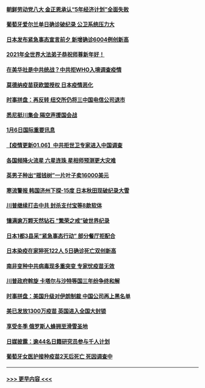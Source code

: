 #### [朝鲜劳动党八大 金正恩承认“5年经济计划”全面失败](../pages/prog202/a103026530.md?t=01071351) 
#### [葡萄牙爱尔兰单日确诊破纪录 公卫系统压力大](../pages/prog202/a103026476.md?t=01071351) 
#### [日本发布紧急事态宣言前夕 新增确诊6004例创新高](../pages/prog202/a103026464.md?t=01071351) 
#### [2021年全世界大法弟子恭祝师尊新年好！](../pages/prog202/a103026382.md?t=01071351) 
#### [在美华社是中共统战？中共拒WHO入境调查疫情](../pages/prog202/a103026416.md?t=01071351) 
#### [莫德纳疫苗获欧盟授权 日本疫情恶化](../pages/prog202/a103026345.md?t=01071351) 
#### [时事拼盘：再反转 纽交所仍将三中国电信公司退市](../pages/prog202/a103026317.md?t=01071351) 
#### [悉尼挺川集会 隔空声援国会战](../pages/prog202/a103026073.md?t=01071351) 
#### [1月6日国际重要讯息](../pages/prog202/a103025913.md?t=01071351) 
#### [【疫情更新01.06】中共拒世卫专家进入中国调查](../pages/prog202/a103020001.md?t=01071351) 
#### [各国频降火流星 六星连珠 星相师预测更大灾难](../pages/prog202/a103025718.md?t=01071351) 
#### [英男子种出“摇钱树”一片叶子卖16000美元](../pages/prog202/a103025796.md?t=01071351) 
#### [寒流警报 韩国济州下探-15度 日本秋田现破纪录大雪](../pages/prog202/a103025783.md?t=01071351) 
#### [川普继续打击中共 封杀支付宝等8款软体](../pages/prog202/a103025730.md?t=01071351) 
#### [镶满逾万颗天然钻石 “繁荣之戒”破世界纪录](../pages/prog202/a103025735.md?t=01071351) 
#### [日本1都3县采“紧急事态行动” 部分餐厅拒配合](../pages/prog202/a103025709.md?t=01071351) 
#### [日本染疫在家猝死122人 5日确诊死亡双创新高](../pages/prog202/a103025651.md?t=01071351) 
#### [南非变种中共病毒现多重突变 专家忧疫苗无效](../pages/prog202/a103025554.md?t=01071351) 
#### [川普政府斡旋 卡塔尔与沙特等国三年纷争终和解](../pages/prog202/a103025557.md?t=01071351) 
#### [时事拼盘：美国升级对伊朗制裁 中国公司再上黑名单](../pages/prog202/a103025542.md?t=01071351) 
#### [美已发放1300万疫苗 英国进入全国大封锁](../pages/prog202/a103025538.md?t=01071351) 
#### [享受冬季 俄罗斯人蜂拥至滑雪圣地](../pages/prog202/a103025524.md?t=01071351) 
#### [日媒披露：逾44名日籍研究员参与千人计划](../pages/prog202/a103025467.md?t=01071351) 
#### [葡萄牙女医护接种疫苗2天后死亡 死因调查中](../pages/prog202/a103025392.md?t=01071351) 

----
#### [ >>> 更早内容 <<< ](../indexes/prog202-earlier.md)
